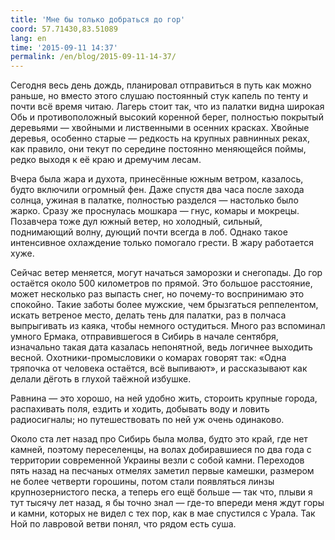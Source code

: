 ```yaml
---
title: 'Мне бы только добраться до гор'
coord: 57.71430,83.51089
lang: en
time: '2015-09-11 14:37'
permalink: /en/blog/2015-09-11-14-37/
---
```


Сегодня весь день дождь, планировал отправиться в путь как можно раньше, но вместо этого слушаю постоянный стук капель по тенту и почти всё время читаю. Лагерь стоит так, что из палатки видна широкая Обь и противоположный высокий коренной берег, полностью покрытый деревьями&nbsp;— хвойными и лиственными в осенних красках. Хвойные деревья, особенно старые&nbsp;— редкость на крупных равнинных реках, как правило, они текут по середине постоянно меняющейся поймы, редко выходя к её краю и дремучим лесам.

Вчера была жара и духота, принесённые южным ветром, казалось, будто включили огромный фен. Даже спустя два часа после захода солнца, ужиная в палатке, полностью разделся&nbsp;— настолько было жарко. Сразу же проснулась мошкара&nbsp;— гнус, комары и мокрецы. Позавчера тоже дул южный ветер, но холодный, сильный, поднимающий волну, дующий почти всегда в лоб. Однако такое интенсивное охлаждение только помогало грести. В жару работается хуже.

Сейчас ветер меняется, могут начаться заморозки и снегопады. До гор остаётся около 500&nbsp;километров по прямой. Это большое расстояние, может несколько раз выпасть снег, но почему-то воспринимаю это спокойно. Такие заботы более мужские, чем брызгаться реппелентом, искать ветреное место, делать тень для палатки, раз в полчаса выпрыгивать из каяка, чтобы немного остудиться. Много раз вспоминал умного Ермака, отправившегося в Сибирь в начале сентября, изначально такая дата казалась непонятной, ведь логичнее выходить весной. Охотники-промысловики о комарах говорят так: «Одна тряпочка от человека остаётся, всё выпивают», и рассказывают как делали дёготь в глухой таёжной избушке.

Равнина&nbsp;— это хорошо, на ней удобно жить, стороить крупные города, распахивать поля, ездить и ходить, добывать воду и ловить радиосигналы; но путешествовать по ней уж очень одинаково.

Около ста лет назад про Сибирь была молва, будто это край, где нет камней, поэтому переселенцы, на волах добиравшиеся по два года с территории современной Украины везли с собой камни. Переходов пять назад на песчаных отмелях заметил первые камешки, размером не более четверти горошины, потом стали появляться линзы крупнозернистого песка, а теперь его ещё больше&nbsp;— так что, плыви я тут тысячу лет назад, я бы точно знал&nbsp;— где-то впереди меня ждут горы и камни, которых не видел с тех пор, как в мае спустился с Урала. Так Ной по лавровой ветви понял, что рядом есть суша.
